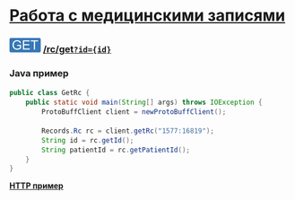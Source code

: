 [Работа с медицинскими записями](../index.md)
===============================

### ![GET](../../../../img/get.png) [/rc/get`?id={id}`](../index.md)

### Java пример

```java
public class GetRc {
    public static void main(String[] args) throws IOException {
        ProtoBuffClient client = newProtoBuffClient();

        Records.Rc rc = client.getRc("1577:16819");
        String id = rc.getId();
        String patientId = rc.getPatientId();
    }
}
```

**[HTTP пример](get.md)**